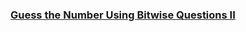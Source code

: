 ### [Guess the Number Using Bitwise Questions II](https://leetcode.com/problems/guess-the-number-using-bitwise-questions-ii)

